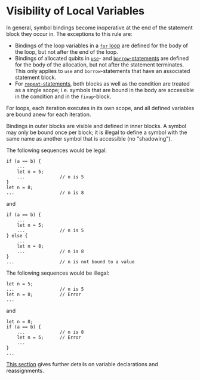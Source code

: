 # Visibility of Local Variables

In general, symbol bindings become inoperative at the end of the statement block they occur in. The exceptions to this rule are:

- Bindings of the loop variables in a [`for` loop](xref:microsoft.quantum.qsharp.iterations#iterations) are defined for the body of the loop, but not after the end of the loop.
- Bindings of allocated qubits in [`use`](xref:microsoft.quantum.qsharp.quantummemorymanagement#quantum-memory-management)- and [`borrow`-statements](xref:microsoft.quantum.qsharp.quantummemorymanagement#quantum-memory-management) are defined for the body of the allocation, but not after the statement terminates.
  This only applies to `use` and `borrow`-statements that have an associated statement block.
- For [`repeat`-statements](xref:microsoft.quantum.qsharp.conditionalloops#conditional-loops), both blocks as well as the condition are treated as a single scope; i.e. symbols that are bound in the body are accessible in the condition and in the `fixup`-block.

For loops, each iteration executes in its own scope, and all defined variables are bound anew for each iteration.

Bindings in outer blocks are visible and defined in inner blocks.
A symbol may only be bound once per block; it is illegal to define a symbol with the same name as another symbol that is accessible (no "shadowing").

The following sequences would be legal:

```qsharp
if (a == b) {
    ...
    let n = 5;
    ...             // n is 5
}
let n = 8;
...                 // n is 8
```

and

```qsharp
if (a == b) {
    ...
    let n = 5;
    ...             // n is 5
} else {
    ...
    let n = 8;
    ...             // n is 8
}
...                 // n is not bound to a value
```

The following sequences would be illegal:

```qsharp
let n = 5;
...                 // n is 5
let n = 8;          // Error
...
```

and

```qsharp
let n = 8;
if (a == b) {
    ...             // n is 8
    let n = 5;      // Error
    ...
}
...
```

[This section](xref:microsoft.quantum.qsharp.variabledeclarationsandreassignments#variable-declarations-and-reassignments) gives further details on variable declarations and reassignments. 

